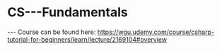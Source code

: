 # CS---Fundamentals

--- Course can be found here:
 https://wgu.udemy.com/course/csharp-tutorial-for-beginners/learn/lecture/2169104#overview
